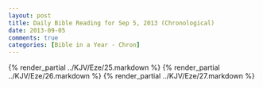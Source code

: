 ```yaml
---
layout: post
title: Daily Bible Reading for Sep 5, 2013 (Chronological)
date: 2013-09-05
comments: true
categories: [Bible in a Year - Chron]
---
```

{% render_partial ../KJV/Eze/25.markdown %}
{% render_partial ../KJV/Eze/26.markdown %}
{% render_partial ../KJV/Eze/27.markdown %}
